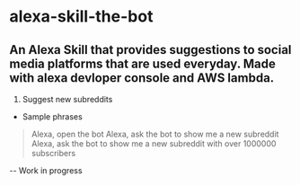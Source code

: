 # alexa-skill-the-bot
An Alexa Skill that provides suggestions to social media platforms that are used everyday. Made with alexa devloper console and AWS lambda.
--

1. Suggest new subreddits
- Sample phrases
> Alexa, open the bot
> Alexa, ask the bot to show me a new subreddit
> Alexa, ask the bot to show me a new subreddit with over 1000000 subscribers

--
Work in progress

